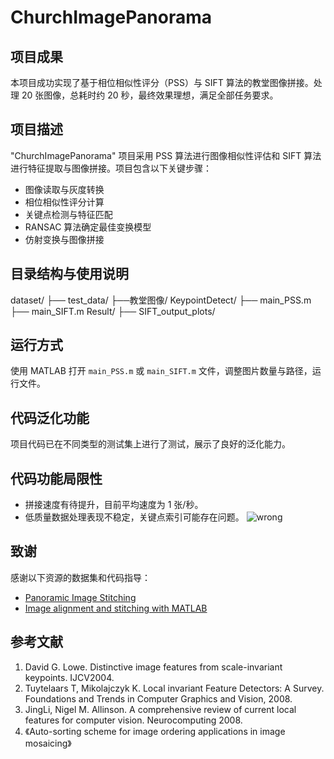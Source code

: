 # ChurchImagePanorama

## 项目成果
本项目成功实现了基于相位相似性评分（PSS）与 SIFT 算法的教堂图像拼接。处理 20 张图像，总耗时约 20 秒，最终效果理想，满足全部任务要求。

## 项目描述
"ChurchImagePanorama" 项目采用 PSS 算法进行图像相似性评估和 SIFT 算法进行特征提取与图像拼接。项目包含以下关键步骤：
- 图像读取与灰度转换
- 相位相似性评分计算
- 关键点检测与特征匹配
- RANSAC 算法确定最佳变换模型
- 仿射变换与图像拼接

## 目录结构与使用说明
dataset/
├── test_data/
├──教堂图像/
KeypointDetect/
├── main_PSS.m
├── main_SIFT.m
Result/
├── SIFT_output_plots/

## 运行方式
使用 MATLAB 打开 `main_PSS.m` 或 `main_SIFT.m` 文件，调整图片数量与路径，运行文件。

## 代码泛化功能
项目代码已在不同类型的测试集上进行了测试，展示了良好的泛化能力。

## 代码功能局限性
- 拼接速度有待提升，目前平均速度为 1 张/秒。
- 低质量数据处理表现不稳定，关键点索引可能存在问题。
![wrong](./result/easy_stitch1.jpg, "Image Title")
## 致谢
感谢以下资源的数据集和代码指导：
- [Panoramic Image Stitching](https://github.com/YICHENG-LAI/Panoramic-Image-Stitching)
- [Image alignment and stitching with MATLAB](https://github.com/ethanhe42/panorama)

## 参考文献
1. David G. Lowe. Distinctive image features from scale-invariant keypoints. IJCV2004.
2. Tuytelaars T, Mikolajczyk K. Local invariant Feature Detectors: A Survey. Foundations and Trends in Computer Graphics and Vision, 2008.
3. JingLi, Nigel M. Allinson. A comprehensive review of current local features for computer vision. Neurocomputing 2008.
4. 《Auto-sorting scheme for image ordering applications in image mosaicing》
